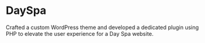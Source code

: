 # DaySpa
Crafted a custom WordPress theme and developed a dedicated plugin using PHP to elevate the user experience for a Day Spa website.
